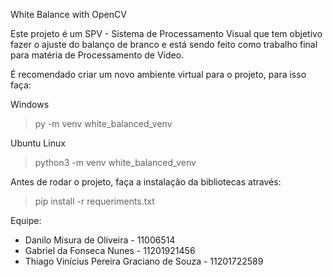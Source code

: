 White Balance with OpenCV


Este projeto é um SPV - Sistema de Processamento Visual que tem objetivo fazer o ajuste do balanço de branco e está sendo feito como trabalho final para matéria de Processamento de Vídeo.

É recomendado criar um novo ambiente virtual para o projeto, para isso faça:

Windows
> py -m venv white_balanced_venv

Ubuntu Linux
>python3 -m venv white_balanced_venv

Antes de rodar o projeto, faça a instalação da bibliotecas através:
> pip install -r requeriments.txt

Equipe:

* Danilo Misura de Oliveira - 11006514
* Gabriel da Fonseca Nunes - 11201921456
* Thiago Vinícius Pereira Graciano de Souza - 11201722589
